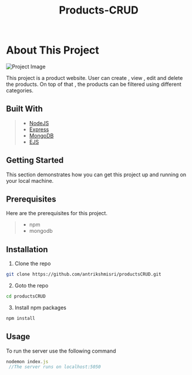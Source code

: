 <h1 align="center">Products-CRUD</h1>
 </br>
 
 # About This Project
 
 ![Project Image](https://i.ibb.co/zZKhxsM/Screenshot-115.png)

This project is a product website. User can create , view , edit and delete the products. On top of that , the products can be filtered using different categories.
</br>
## Built With

> * [NodeJS][1]
> * [Express][2]
> * [MongoDB][3]
> * [EJS][4]

[1]: https://nodejs.org/en/ "NodeJS"
[2]: https://expressjs.com/ "ExpressJS"
[3]: https://www.mongodb.com/2 "MongoDB"
[4]: https://ejs.co/ "EJS"

## Getting Started

This section demonstrates how you can get this project up and running on your local machine.
</br>
## Prerequisites

Here are the prerequisites for this project.
> * npm
> * mongodb

## Installation

1. Clone the repo

```bash
git clone https://github.com/antrikshmisri/productsCRUD.git
```

2. Goto the repo

```bash
cd productsCRUD
```

3. Install npm packages

```bash
npm install
```

## Usage

To run the server use the following command

```javascript
nodemon index.js
 //The server runs on localhost:5050
 ```
